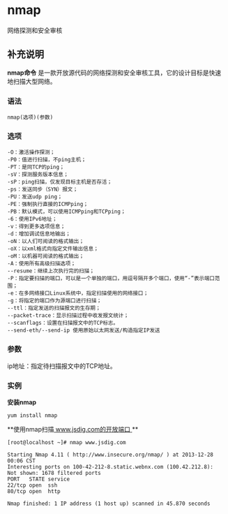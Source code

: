 #  nmap

网络探测和安全审核

##  补充说明

**nmap命令** 是一款开放源代码的网络探测和安全审核工具，它的设计目标是快速地扫描大型网络。

###  语法

    
    
    nmap(选项)(参数)
    

###  选项

    
    
    -O：激活操作探测；
    -P0：值进行扫描，不ping主机；
    -PT：是同TCP的ping；
    -sV：探测服务版本信息；
    -sP：ping扫描，仅发现目标主机是否存活；
    -ps：发送同步（SYN）报文；
    -PU：发送udp ping；
    -PE：强制执行直接的ICMPping；
    -PB：默认模式，可以使用ICMPping和TCPping；
    -6：使用IPv6地址；
    -v：得到更多选项信息；
    -d：增加调试信息地输出；
    -oN：以人们可阅读的格式输出；
    -oX：以xml格式向指定文件输出信息；
    -oM：以机器可阅读的格式输出；
    -A：使用所有高级扫描选项；
    --resume：继续上次执行完的扫描；
    -P：指定要扫描的端口，可以是一个单独的端口，用逗号隔开多个端口，使用“-”表示端口范围；
    -e：在多网络接口Linux系统中，指定扫描使用的网络接口；
    -g：将指定的端口作为源端口进行扫描；
    --ttl：指定发送的扫描报文的生存期；
    --packet-trace：显示扫描过程中收发报文统计；
    --scanflags：设置在扫描报文中的TCP标志。
    --send-eth/--send-ip 使用原始以太网发送/构造指定IP发送
    

###  参数

ip地址：指定待扫描报文中的TCP地址。

###  实例

**安装nmap**

    
    
    yum install nmap
    

**使用nmap扫描[ www.jsdig.com的开放端口
](http://www.jsdig.com%E7%9A%84%E5%BC%80%E6%94%BE%E7%AB%AF%E5%8F%A3) **

    
    
    [root@localhost ~]# nmap www.jsdig.com
    
    Starting Nmap 4.11 ( http://www.insecure.org/nmap/ ) at 2013-12-28 00:06 CST
    Interesting ports on 100-42-212-8.static.webnx.com (100.42.212.8):
    Not shown: 1678 filtered ports
    PORT   STATE service
    22/tcp open  ssh
    80/tcp open  http
    
    Nmap finished: 1 IP address (1 host up) scanned in 45.870 seconds
    

